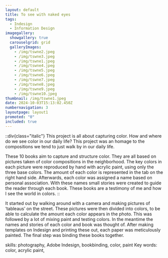 ```yaml
---
layout: default
title: To see with naked eyes
tags:
  - Indesign
  - Information Design
imagegallery:
  showgallery: true
  carouselgrid: grid
  galleryImages:
    - /img/tswne2.jpeg
    - /img/tswne3.jpeg
    - /img/tswne1.jpeg
    - /img/tswne4.jpeg
    - /img/tswne5.jpeg
    - /img/tswne6.jpeg
    - /img/tswne7.jpeg
    - /img/tswne8.jpeg
    - /img/tswne9.jpeg
    - /img/tswne10.jpeg
thumbnail: /img/tswne1.jpeg
date: 2024-10-03T15:13:02.450Z
numbernavigation: 3
layoutpage: layout1
promoted: "0"
included: true
---
```

::div{class="italic"}
This project is all about capturing color. How and where do we see color in our daily life? This project was an homage to the compositions we tend to just walk by in our daily life.

These 10 books aim to capture and structure color. They are all based on pictures taken of color compositions in the neighborhood. The key colors in each picture were reproduced by hand with acrylic paint, using only the three base colors. The amount of each color is represented in the tab on the right hand side. Afterwards, each color was assigned a name based on personal association. With these names small stories were created to guide the reader through each book. These books are a testimony of me and how I see the world in colors. 
::

It started out by walking around with a camera and making pictures of ‘tableaus’ on the street. These pictures were then divided into colors, to be able to calculate the amount each color appears in the photo. This was followed by a lot of mixing paint and testing colors. In the meantime the names and stories of each color and book was thought of. After making templates on Indesign and printing these out, each paper was meticulously painted. The final step was binding these books together. 
 

skills: photography, Adobe Indesign, bookbinding, color, paint
Key words: color, acrylic paint,
